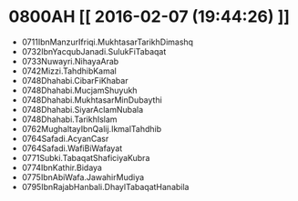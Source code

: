 # 0800AH [[ 2016-02-07 (19:44:26) ]]

* 0711IbnManzurIfriqi.MukhtasarTarikhDimashq
* 0732IbnYacqubJanadi.SulukFiTabaqat
* 0733Nuwayri.NihayaArab
* 0742Mizzi.TahdhibKamal
* 0748Dhahabi.CibarFiKhabar
* 0748Dhahabi.MucjamShuyukh
* 0748Dhahabi.MukhtasarMinDubaythi
* 0748Dhahabi.SiyarAclamNubala
* 0748Dhahabi.TarikhIslam
* 0762MughaltayIbnQalij.IkmalTahdhib
* 0764Safadi.AcyanCasr
* 0764Safadi.WafiBiWafayat
* 0771Subki.TabaqatShaficiyaKubra
* 0774IbnKathir.Bidaya
* 0775IbnAbiWafa.JawahirMudiya
* 0795IbnRajabHanbali.DhaylTabaqatHanabila

